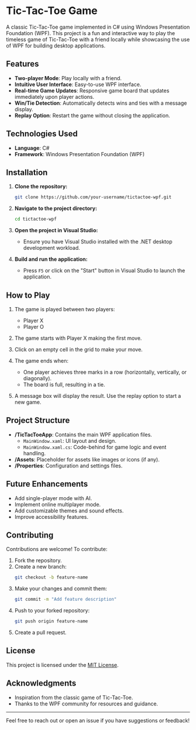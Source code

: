 # Tic-Tac-Toe Game

A classic Tic-Tac-Toe game implemented in C# using Windows Presentation Foundation (WPF). This project is a fun and interactive way to play the timeless game of Tic-Tac-Toe with a friend locally while showcasing the use of WPF for building desktop applications.

## Features

- **Two-player Mode**: Play locally with a friend.
- **Intuitive User Interface**: Easy-to-use WPF interface.
- **Real-time Game Updates**: Responsive game board that updates immediately upon player actions.
- **Win/Tie Detection**: Automatically detects wins and ties with a message display.
- **Replay Option**: Restart the game without closing the application.

## Technologies Used

- **Language**: C#
- **Framework**: Windows Presentation Foundation (WPF)

## Installation

1. **Clone the repository:**
   ```bash
   git clone https://github.com/your-username/tictactoe-wpf.git
   ```

2. **Navigate to the project directory:**
   ```bash
   cd tictactoe-wpf
   ```

3. **Open the project in Visual Studio:**
   - Ensure you have Visual Studio installed with the .NET desktop development workload.

4. **Build and run the application:**
   - Press `F5` or click on the "Start" button in Visual Studio to launch the application.

## How to Play

1. The game is played between two players:
   - Player X
   - Player O

2. The game starts with Player X making the first move.

3. Click on an empty cell in the grid to make your move.

4. The game ends when:
   - One player achieves three marks in a row (horizontally, vertically, or diagonally).
   - The board is full, resulting in a tie.

5. A message box will display the result. Use the replay option to start a new game.

## Project Structure

- **/TicTacToeApp**: Contains the main WPF application files.
  - `MainWindow.xaml`: UI layout and design.
  - `MainWindow.xaml.cs`: Code-behind for game logic and event handling.
- **/Assets**: Placeholder for assets like images or icons (if any).
- **/Properties**: Configuration and settings files.

## Future Enhancements

- Add single-player mode with AI.
- Implement online multiplayer mode.
- Add customizable themes and sound effects.
- Improve accessibility features.

## Contributing

Contributions are welcome! To contribute:

1. Fork the repository.
2. Create a new branch:
   ```bash
   git checkout -b feature-name
   ```
3. Make your changes and commit them:
   ```bash
   git commit -m "Add feature description"
   ```
4. Push to your forked repository:
   ```bash
   git push origin feature-name
   ```
5. Create a pull request.

## License

This project is licensed under the [MIT License](LICENSE).

## Acknowledgments

- Inspiration from the classic game of Tic-Tac-Toe.
- Thanks to the WPF community for resources and guidance.

---
Feel free to reach out or open an issue if you have suggestions or feedback!

